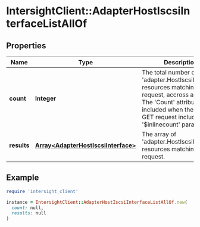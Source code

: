 # IntersightClient::AdapterHostIscsiInterfaceListAllOf

## Properties

| Name | Type | Description | Notes |
| ---- | ---- | ----------- | ----- |
| **count** | **Integer** | The total number of &#39;adapter.HostIscsiInterface&#39; resources matching the request, accross all pages. The &#39;Count&#39; attribute is included when the HTTP GET request includes the &#39;$inlinecount&#39; parameter. | [optional] |
| **results** | [**Array&lt;AdapterHostIscsiInterface&gt;**](AdapterHostIscsiInterface.md) | The array of &#39;adapter.HostIscsiInterface&#39; resources matching the request. | [optional] |

## Example

```ruby
require 'intersight_client'

instance = IntersightClient::AdapterHostIscsiInterfaceListAllOf.new(
  count: null,
  results: null
)
```

